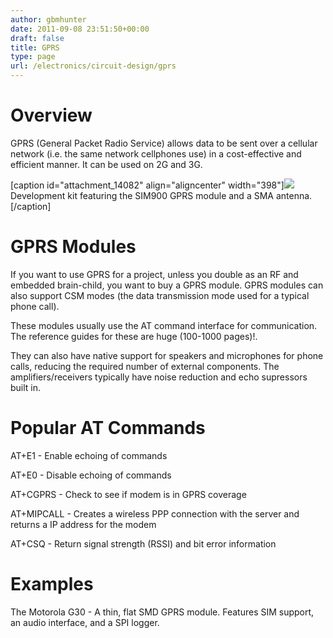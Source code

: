 ```yaml
---
author: gbmhunter
date: 2011-09-08 23:51:50+00:00
draft: false
title: GPRS
type: page
url: /electronics/circuit-design/gprs
---
```


# Overview




GPRS (General Packet Radio Service) allows data to be sent over a cellular network (i.e. the same network cellphones use) in a cost-effective and efficient manner. It can be used on 2G and 3G.


[caption id="attachment_14082" align="aligncenter" width="398"][![](/images/2011/09/dev-kit-featuring-sim900-gprs-module-and-sma-antenna.jpg)
](/images/2011/09/dev-kit-featuring-sim900-gprs-module-and-sma-antenna.jpg) Development kit featuring the SIM900 GPRS module and a SMA antenna.[/caption]


# GPRS Modules




If you want to use GPRS for a project, unless you double as an RF and embedded brain-child, you want to buy a GPRS module. GPRS modules can also support CSM modes (the data transmission mode used for a typical phone call).




These modules usually use the AT command interface for communication. The reference guides for these are huge (100-1000 pages)!.




They can also have native support for speakers and microphones for phone calls, reducing the required number of external components. The amplifiers/receivers typically have noise reduction and echo supressors built in.




# Popular AT Commands




AT+E1 - Enable echoing of commands  

 AT+E0 - Disable echoing of commands  

 AT+CGPRS - Check to see if modem is in GPRS coverage  

 AT+MIPCALL - Creates a wireless PPP connection with the server and returns a IP address for the modem  

 AT+CSQ - Return signal strength (RSSI) and bit error information




# Examples




The Motorola G30 - A thin, flat SMD GPRS module. Features SIM support, an audio interface, and a SPI logger.
